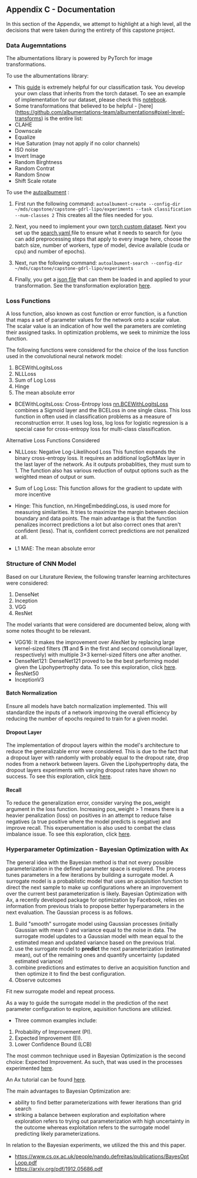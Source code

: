 ## Appendix C - Documentation

In this section of the Appendix, we attempt to highlight at a high level, all the decisions that were taken during the entirety of this capstone project.

### Data Augemntations 

The albumentations library is powered by PyTorch for image transformations. 

To use the albumentations library:

- This [guide](https://albumentations.ai/docs/examples/pytorch_classification/) is extremely helpful for our classification task. You develop your own class that inherits from the torch dataset. To see an example of implementation for our dataset, please check this [notebook](https://github.com/UBC-MDS/capstone-gdrl-lipo/blob/auto_exp1/notebooks/autoalbument.ipynb).
- Some transformations that believed to  be helpful - [here] (https://github.com/albumentations-team/albumentations#pixel-level-transforms) is the entire list:
- CLAHE
- Downscale
- Equalize 
- Hue Saturation (may not apply if no color channels)
- ISO noise 
- Invert Image
- Random Birghtness
- Random Contrat 
- Random Snow
- Shift Scale rotate 

To use the [autoalbument](https://albumentations.ai/docs/autoalbument/) :

1. First run the following command:
`autoalbument-create --config-dir ~/mds/capstone/capstone-gdrl-lipo/experiments --task classification --num-classes 2` This creates all the files needed for you.

2.  Next, you need to implement your own [torch custom dataset](https://github.com/UBC-MDS/capstone-gdrl-lipo/blob/auto_exp1/experiments/dataset.py). Next you set up the [search.yaml ](https://github.com/UBC-MDS/capstone-gdrl-lipo/blob/auto_exp1/experiments/search.yaml) file to ensure what it needs to search for (you can add preprocessing steps that apply to every image here, choose the batch size, number of workers, type of model, device available (cuda or cpu) and number of epochs). 

3. Next, run the following command:
`autoalbument-search --config-dir ~/mds/capstone/capstone-gdrl-lipo/experiments`

4. Finally, you get a [json file](https://github.com/UBC-MDS/capstone-gdrl-lipo/tree/auto_exp1/experiments/outputs/2021-05-11/16-45-11/policy)  that can them be loaded in and applied to your transformation. See the transformation exploration [here](https://github.com/UBC-MDS/capstone-gdrl-lipo/blob/auto_exp1/notebooks/autoalbument.ipynb).

### Loss Functions

A loss function, also known as cost function or error function, is a function that maps a set of parameter values for the network onto a scalar value. The scalar value is an indication of how well the parameters are comleting their assigned tasks. In optimization problems, we seek to minimize the loss function. 

The following functions were considered for the choice of the loss function used in the convolutional neural network model:

1. BCEWithLogitsLoss
2. NLLLoss
3. Sum of Log Loss
4. Hinge
5. The mean absolute error 

- BCEWithLogitsLoss: Cross-Entropy loss [nn.BCEWithLogitsLoss](https://pytorch.org/docs/stable/generated/torch.nn.BCEWithLogitsLoss.html#torch.nn.BCEWithLogitsLoss) combines a Sigmoid layer and the BCELoss in one single class. This loss function in often used in classification problems as a measure of reconstruction error. It uses log loss, log loss for logistic regression is a special case for cross-entropy loss for multi-class classification.

Alternative Loss Functions Considered

- NLLLoss: Negative Log-Likelihood Loss
This function expands the binary cross-entropy loss. It requires an additional logSoftMax layer in the last layer of the network. As it outputs probablities, they must sum to 1.
The function also has various reduction of output options such as the weighted mean of output or sum.

- Sum of Log Loss: This function allows for the gradient to update with more incentive

- Hinge: This function, nn.HingeEmbeddingLoss, is used more for measuring similarities. It tries to maximize the margin between decision boundary and data points. The main advantage is that the function penalizes incorrect predictions a lot but also correct ones that aren't confident (less). That is, confident correct predictions are not penalized at all.

- L1 MAE: The mean absolute error

### Structure of CNN Model

Based on our Liturature Review, the following transfer learning architectures were considered:

1. DenseNet
2. Inception
3. VGG
4. ResNet

The model variants that were considered are documented below, along with some notes thought to be relevant.

- VGG16: It makes the improvement over AlexNet by replacing large kernel-sized filters (**11** and **5** in the first and second convolutional layer, respectively) with multiple 3×3 kernel-sized filters one after another.
- DenseNet121: DenseNet121 proved to be the best performing model given the Lipohypertrophy data. To see this exploration, click [here](https://github.com/UBC-MDS/capstone-gdrl-lipo/blob/master/notebooks/model_decision_making.ipynb). 
- ResNet50
- InceptionV3

#### Batch Normalization
Ensure all models have batch normalization implemented. This will standardize the inputs of a network improving the overall efficiency by reducing the number of epochs required to train for a given model.

#### Dropout Layer
The implementation of dropout layers within the model's architecture to reduce the generalizable error were considered. This is due to the fact that a dropout layer with randomly with probably equal to the dropout rate, drop nodes from a network between layers. Given the Lipohypertrophy data, the dropout layers experiments with varying dropout rates have shown no success. To see this exploration, click [here](https://github.com/UBC-MDS/capstone-gdrl-lipo/blob/master/notebooks/densemodels-ax-dropout-layers.ipynb). 

#### Recall
To reduce the generalization error, consider varying the pos_weight argument in the loss function. Increasing pos_weight > 1 means there is a heavier penalization (loss) on positives in an attempt to reduce false negatives (a true positive where the model predicts is negative) and improve recall. This experumentation is also used to combat the class imbalance issue. To see this exploration, click [here](https://github.com/UBC-MDS/capstone-gdrl-lipo/blob/master/notebooks/pos-weight-exploration.ipynb).


### Hyperparameter Optimization - Bayesian Optimization with Ax

The general idea with the Bayesian method is that not every possible parameterization in the defined parameter space is explored.
The process tunes parameters in a few iterations by building a surrogate model. A surrogate model is a probablistic model that uses an acquisition function to direct the next sample to make up configurations where an improvement over the current best parameterization is likely. Bayesian Optimization with Ax, a recently developed package for optimization by Facebook, relies on information from previous trials to propose better hyperparameters in the next evaluation. The Gaussian process is as follows.

1. Build "smooth" surrogate model using Gaussian processes (initially Gaussian with mean 0 and variance equal to the noise in data. The surrogate model updates to a Gaussian model with mean equal to the estimated mean and updated variance based on the previous trial. 
2. use the surrogate model to **predict** the next parameterization (estimated mean), out of the remaining ones and quantify uncertainty (updated estimated variance)
3. combine predictions and estimates to derive an acquisition function and then optimize it to find the best configuration.
4. Observe outcomes

Fit new surrogate model and repeat process.

As a way to guide the surrogate model in the prediction of the next parameter configuration to explore, aquisition functions are utilizied. 
- Three common examples include:
 1. Probability of Improvement (PI).
 2. Expected Improvement (EI).
 3. Lower Confidence Bound (LCB)
 
The most common technique used in Bayesian Optimization is the second choice: Expected Improvement. As such, that was used in the processes experimented [here](https://github.com/UBC-MDS/capstone-gdrl-lipo/blob/master/notebooks/densenet-optimized.ipynb).

An Ax tutorial can be found [here](https://ax.dev/versions/latest/tutorials/tune_cnn.html).

The main advantages to Bayesian Optimization are:
- ability to find better parameterizations with fewer iterations than grid search
- striking a balance between exploration and exploitation where exploration refers to trying out parameterization with high uncertainty in the outcome whereas exploitation refers to the surrogate model predicting likely parameterizations.

In relation to the Bayesian experiments, we utilized the this and this paper.
- https://www.cs.ox.ac.uk/people/nando.defreitas/publications/BayesOptLoop.pdf
- https://arxiv.org/pdf/1912.05686.pdf

